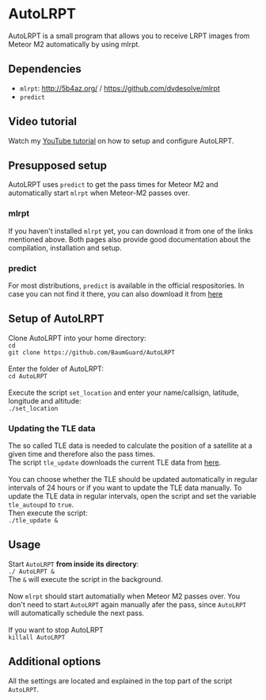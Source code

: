 # AutoLRPT
AutoLRPT is a small program that allows you to receive LRPT images from Meteor M2 automatically by using mlrpt.<br />

## Dependencies
- `mlrpt`: http://5b4az.org/ / https://github.com/dvdesolve/mlrpt<br />
- `predict`<br />

## Video tutorial
Watch my [YouTube tutorial](https://www.youtube.com/watch?v=QXLyTNqWK6M) on how to setup and configure AutoLRPT.

## Presupposed setup
AutoLRPT uses `predict` to get the pass times for Meteor M2 and automatically start `mlrpt` when Meteor-M2 passes over.<br />
### mlrpt<br />
If you haven't installed `mlrpt` yet, you can download it from one of the links mentioned above. Both pages also provide good documentation about the compilation, installation and setup.<br />
### predict<br />
For most distributions, `predict` is available in the official respositories. In case you can not find it there, you can also download it from [here](https://www.qsl.net/kd2bd/predict.html)<br />


## Setup of AutoLRPT
Clone AutoLRPT into your home directory:<br />
`cd`<br />
`git clone https://github.com/BaumGuard/AutoLRPT`<br />
<br />
Enter the folder of AutoLRPT:<br />
`cd AutoLRPT`<br />
<br />
Execute the script `set_location` and enter your name/callsign, latitude, longitude and altitude:<br />
`./set_location`<br />


### Updating the TLE data
The so called TLE data is needed to calculate the position of a satellite at a given time and therefore also the pass times.<br />
The script `tle_update` downloads the current TLE data from [here](https://www.n2yo.com/satellite/?s=40069).<br />
<br />
You can choose whether the TLE should be updated automatically in regular intervals of 24 hours or if you want to update the TLE data manually. To update the TLE data in regular intervals, open the script and set the variable `tle_autoupd` to `true`.<br />
Then execute the script:<br />
`./tle_update &`

## Usage
Start `AutoLRPT` **from inside its directory**:<br />
`./ AutoLRPT &`<br />
The `&` will execute the script in the background.
<br />
<br />
Now `mlrpt` should start automatially when Meteor M2 passes over. You don't need to start `AutoLRPT` again manually afer the pass, since `AutoLRPT` will automatically schedule the next pass.<br />
<br />
If you want to stop AutoLRPT<br />
`killall AutoLRPT`


## Additional options

All the settings are located and explained in the top part of the script `AutoLRPT`.
